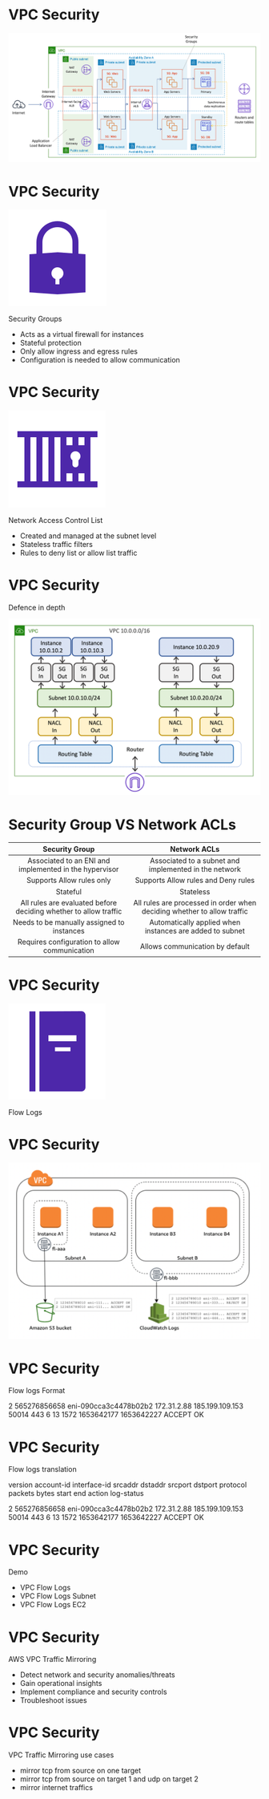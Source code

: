 # VPC Security

![](../resources/images/aws_network_security.png)

<!-- Presenter Note

AWS provides a range of networking services that enable you to create a logically isolated network that you define, establish a private network connection to the AWS Cloud, use a highly available and scalable DNS service, and deliver content to your end users with low latency at high data transfer speeds with a content delivery web service. Security features within Amazon VPC include security groups, network access control lists (ACLs), routing tables and subnets, and gateways. Each of these items is complementary to providing a secure, isolated network that can be extended through selective enabling of direct Internet access or private connectivity to another network. ELB devices also assist in the overall security of the VPC. Amazon EC2 instances running within an Amazon VPC inherit all of the VPC security benefits described above. In this section, we will review each one of the items displayed here.

You can use a NAT (Network Address Translation) device to enable instances in a private subnet to connect to the internet (for example, for software updates) or other AWS services, but prevent the internet from initiating connections with the instances. A NAT device forwards traffic from the instances in the private subnet to the internet or other AWS services, and then sends the response back to the instances. When traffic goes to the internet, the source IPv4 address is replaced with the NAT device’s address and similarly, when the response traffic goes to those instances, the NAT device translates the address back to those instances’ private IPv4 addresses.



AWS offers two kinds of NAT devices: a NAT gateway and a NAT instance. We recommend NAT gateways, as they provide better availability and bandwidth over NAT instances. The NAT gateway service is also a managed service that does not require your administration efforts. A NAT instance is launched from a NAT AMI. You can choose to use a NAT instance for special purposes.

For more information on NAT devices used by AWS, see https://docs.aws.amazon.com/AmazonVPC/latest/UserGuide/vpc-nat-gateway.html.

-->

# VPC Security

![](../resources/images/lock.svg)

Security Groups

- Acts as a virtual firewall for instances
- Stateful protection
- Only allow ingress and egress rules
- Configuration is needed to allow communication

<!--

A security group acts as a virtual firewall for your instance to control inbound and outbound traffic. When you launch an instance in a VPC, you must specify a security group for the instance. If you don't specify a particular group at launch time, the instance is automatically assigned to the default security group for the VPC. Security groups are stateful: responses to allowed inbound traffic are allowed to flow outbound regardless of outbound rules, and vice versa. For example, if you allow traffic on incoming port 80, the outgoing port 80 will be automatically opened. Traffic can be restricted by IP protocol, service port, and source/destination IP address.

For each security group, you add rules that control the inbound traffic to instances and a separate set of rules that control the outbound traffic. No inbound traffic is allowed until you configure inbound rules to your desired security group. If don’t specify a configured security group for your instance, AWS will assign your instance a default security group that will allow traffic to any other instance that is assigned the default security group. You can remove the default rule and add outbound rules that allow specific outbound traffic only. You can specify only Allow rules, but not Deny rules.

You can have up to 50 ingress and 50 egress rules per security group. If you have to apply more than 50 rules to an instance, you can associate up to five security groups with each network interface. A VPC can have up to 500 security groups. By default, instances will not be able to talk to each other unless security groups are modified. Ingress and egress rules are allowed.

For more information on VPC security groups, see https://docs.aws.amazon.com/AmazonVPC/latest/UserGuide/VPC_SecurityGroups.html.

-->

# VPC Security

![](../resources/images/jail.svg)

Network Access Control List

- Created and managed at the subnet level
- Stateless traffic filters
- Rules to deny list or allow list traffic

<!--

To further add a layer of security within your VPC, you can configure network ACLs. These are stateless traffic filters that act as a network firewall; responses to allowed inbound traffic are subject to the rules for outbound traffic (and vice versa). These ACLs can contain ordered rules to allow or deny traffic based upon IP protocol, service port, and/or source/destination IP address.

Your VPC automatically comes with a modifiable default network ACL, which allows all inbound and outbound traffic. You can create custom network ACLs, which start out closed (permitting no traffic) until you add a rule. Each subnet must be associated with a network ACL. If you don't explicitly associate a subnet with a network ACL, the subnet is automatically associated with the default network ACL. A network ACL can be associated to multiple subnets within the same VPC. The best use of NACLs is to categorically deny things, not allow them. The classic example for this is to configure a rule like this: "no IP from the public subnet can connect to the database subnet at all.”

In this example, instances in the subnet can communicate with each other, and are accessible from a trusted remote computer. The remote computer may be a computer in your local network or an instance in a different subnet or VPC that you use to connect to your instances in order to perform administrative tasks. Your network ACL rules allow access from the IP address of your remote computer (172.31.1.2/32). All other traffic from the internet or other networks is denied.

-->

# VPC Security

Defence in depth

![](../resources/images/aws_vpc_defence_in_depth.png)

<!-- Presenter Note

The following diagram illustrates the layers of security provided by security groups and network ACLs. By having a network ACL and security groups in place, two layers of defense have been incorporated. This security strategy is called “Defense in Depth” where several layers of security are used. In case one fails, the remaining layers are used for protection. For example, traffic from an internet gateway is routed to the appropriate subnet using the routes in the routing table. The rules of the network ACL associated with the subnet control which traffic is allowed to the subnet. The rules of the security group associated with an elastic network interface control which traffic is allowed to the instance.

-->


# Security Group VS Network ACLs

| Security Group | Network ACLs |
| :---: | :---: |
| Associated to an ENI and implemented in the hypervisor | Associated to a subnet and implemented in the network |
| Supports Allow rules only | Supports Allow rules and Deny rules |
| Stateful | Stateless |
| All rules are evaluated before deciding whether to allow traffic | All rules are processed in order when deciding whether to allow traffic |
| Needs to be manually assigned to instances | Automatically applied when instances are added to subnet |
| Requires configuration to allow communication | Allows communication by default |

# VPC Security

![](../resources/images/book.svg)

Flow Logs

# VPC Security

![](../resources/images/aws_vpc_flow_logs.png)

# VPC Security

Flow logs Format

<!--
|version|account-id|interface-id|srcaddr|dstaddr|srcport|dstport|protocol|packets|bytes|start|end|action|log-status|
|-|-|-|-|-|-|-|-|-|-|-|-|-|-|
|2|565276856658|eni-090cca3c4478b02b2|172.31.2.88|185.199.109.153|50014|443|6|13|1572|1653642177|1653642227|ACCEPT|OK|
-->

2 565276856658 eni-090cca3c4478b02b2 172.31.2.88 185.199.109.153 50014 443 6 13 1572 1653642177 1653642227 ACCEPT OK

# VPC Security

Flow logs translation

version account-id interface-id srcaddr dstaddr srcport dstport protocol packets bytes start end action log-status

2 565276856658 eni-090cca3c4478b02b2 172.31.2.88 185.199.109.153 50014 443 6 13 1572 1653642177 1653642227 ACCEPT OK

<!-- Presenter Note

From this, we can understand
there is an accepted inbound https from 172.31.2.88 to 185.199.109.153

-->

# VPC Security

Demo 

- VPC Flow Logs
- VPC Flow Logs Subnet
- VPC Flow Logs EC2

<!-- Presenter Note

Show how to create FLow logs for VPC and EC2

 -->

# VPC Security

AWS VPC Traffic Mirroring

- Detect network and security anomalies/threats
- Gain operational insights
- Implement compliance and security controls
- Troubleshoot issues

<!--

Running a complex network is not an easy job. In addition to simply keeping it up and running, you need to keep an ever-watchful eye out for unusual traffic patterns or content that could signify a network intrusion, a compromised instance, or some other anomaly. Traffic Mirroring is an Amazon VPC feature that you can use to copy network traffic from an elastic network interface of Amazon EC2 instances. 

With Amazon VPC Traffic Mirroring, you can extract traffic of interest from any workload in a VPC and route it to the detection tools of your choice. You can then detect and respond to attacks more quickly than is possible with traditional log-based tools. You can also use VPC Traffic Mirroring to get the network visibility and control you need to make security decisions that are better informed. VPC Traffic Mirroring allows you to meet regulatory and compliance requirements that mandate monitoring, logging, and so forth. You can mirror application traffic internally for testing and troubleshooting, and analyze traffic patterns and proactively locate choke points that will impair the performance of your applications.

VPC Traffic Mirroring can be thought as a “virtual fiber tap” that gives you direct access to the network packets flowing through your VPC. You can choose to capture all traffic, or you can use filters to capture the packets that are of particular interest to you, with an option to limit the number of bytes captured per packet. You can use VPC Traffic Mirroring in a multi-account AWS environment, capturing traffic from VPCs spread across many AWS accounts and then routing the traffic to a central VPC for inspection.

-->

# VPC Security

VPC Traffic Mirroring use cases

- mirror tcp from source on one target
- mirror tcp from source on target 1 and udp on target 2
- mirror internet traffics 

